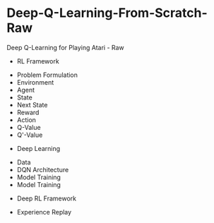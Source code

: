 # Deep-Q-Learning-From-Scratch-Raw
Deep Q-Learning for Playing Atari - Raw 

* RL Framework
- Problem Formulation
- Environment
- Agent
- State
- Next State
- Reward 
- Action
- Q-Value
- Q'-Value
* Deep Learning
- Data
- DQN Architecture
- Model Training
- Model Training 
* Deep RL Framework 
- Experience Replay
